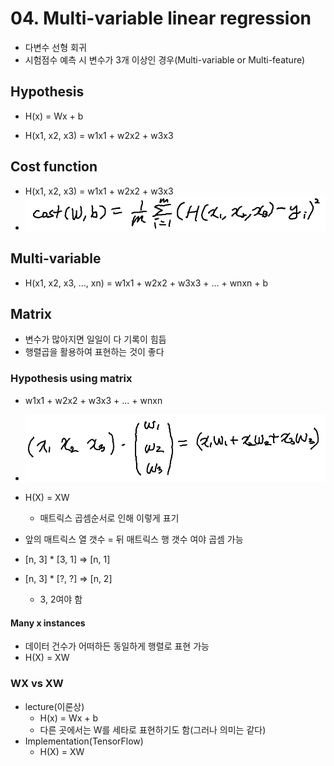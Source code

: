 #  04. Multi-variable linear regression

- 다변수 선형 회귀
- 시험점수 예측 시 변수가 3개 이상인 경우(Multi-variable or Multi-feature)

## Hypothesis

- H(x) = Wx + b

- H(x1, x2, x3) = w1x1 + w2x2 + w3x3

## Cost function

- H(x1, x2, x3) = w1x1 + w2x2 + w3x3
- ![](pic/cf_1.PNG)

## Multi-variable

- H(x1, x2, x3, ..., xn) = w1x1 + w2x2 + w3x3 + ... + wnxn + b

## Matrix

- 변수가 많아지면 일일이 다 기록이 힘듬
- 행렬곱을 활용하여 표현하는 것이 좋다

### Hypothesis using matrix

- w1x1 + w2x2 + w3x3 + ... + wnxn
- ![](pic/hum1.PNG)

- H(X) = XW
  - 매트릭스 곱셈순서로 인해 이렇게 표기
- 앞의 매트릭스 열 갯수 = 뒤 매트릭스 행 갯수 여야 곱셈 가능
- [n, 3]  * [3, 1] => [n, 1]
- [n, 3] * [?, ?] => [n, 2]
  - 3, 2여야 함

#### Many x instances

- 데이터 건수가 어떠하든 동일하게 행렬로 표현 가능
- H(X) = XW

### WX vs XW

- lecture(이론상)
  - H(x) = Wx + b
  - 다른 곳에서는 W를 세타로 표현하기도 함(그러나 의미는 같다)
- Implementation(TensorFlow)
  - H(X) = XW